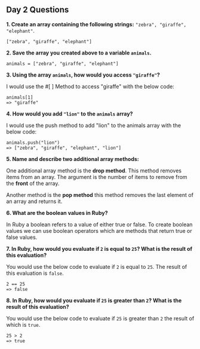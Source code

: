 ## Day 2 Questions

**1. Create an array containing the following strings:** `"zebra", "giraffe", "elephant"`.

````
["zebra", "giraffe", "elephant"]
````

**2. Save the array you created above to a variable `animals`.**

````
animals = ["zebra", "giraffe", "elephant"]
````

**3. Using the array `animals`, how would you access `"giraffe"`?**

I would use the #[ ] Method to access "giraffe" with the below code:
````
animals[1]
=> "giraffe"
````

**4. How would you add `"lion"` to the `animals` array?**

I would use the push method to add "lion" to the animals array with the below code:
````
animals.push("lion")
=> ["zebra", "giraffe", "elephant", "lion"]
````

**5. Name and describe two additional array methods:**

One additional array method is the **drop method**. This method removes items from an array. The argument is the number of items to remove from the **front** of the array.

Another method is the **pop method** this method removes the last element of an array and returns it.

**6. What are the boolean values in Ruby?**

In Ruby a boolean refers to a value of either true or false. To create boolean values we can use boolean operators which are methods that return true or false values.

**7. In Ruby, how would you evaluate if `2` is equal to `25`? What is the result of this evaluation?**

You would use the below code to evaluate if `2` is equal to `25`. The result of this evaluation is `false`.

````
2 == 25
=> false
````

**8. In Ruby, how would you evaluate if `25` is greater than `2`? What is the result of this evaluation?**

You would use the below code to evaluate if `25` is greater than `2` the result of which is `true`.

````
25 > 2
=> true
````
